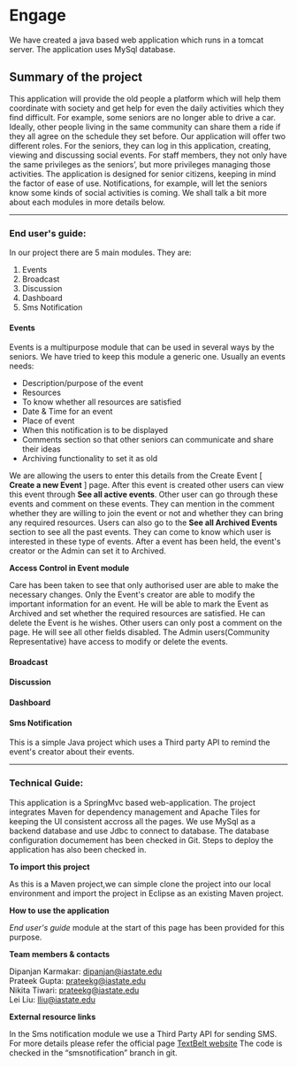 # Engage

We have created a java based web application which runs in a tomcat server. The 
application uses MySql database.

## Summary of the project
This application will provide the old people a platform which will help them 
coordinate with society and get help for even the daily activities which they 
find difficult. For example, some seniors are no longer able to drive a car. 
Ideally, other people living in the same community can share them a ride if they
all agree on the schedule they set before. 
Our application will offer two different roles. For the seniors, they can log in
this application, creating, viewing and discussing social events. For staff 
members, they not only have the same privileges as the seniors’, but more 
privileges managing those activities. 
The application is designed for senior citizens, keeping in mind the factor of 
ease of use. Notifications, for example, will let the seniors know some kinds of
social activities is coming.
We shall talk a bit more about each modules in more details below.

--------------------------------------
### End user's guide:
In our project there are 5 main modules. They are:
1. Events
2. Broadcast
3. Discussion
4. Dashboard
5. Sms Notification

#### Events
Events is a multipurpose module that can be used in several ways by the seniors. 
We have tried to keep this module a generic one. Usually an events needs:
- Description/purpose of the event
- Resources
- To know whether all resources are satisfied
- Date & Time for an event
- Place of event
- When this notification is to be displayed 
- Comments section so that other seniors can communicate and share their ideas
- Archiving functionality to set it as old

We are allowing the users to enter this details from the Create Event [ **Create a
new Event** ] 
page. After this event is created other users can view this event through **See 
all active events**. Other user can go through these events and comment on these
events. They can mention in the comment whether they are willing to join the event or not
and whether they can bring any required resources.
Users can also go to the **See all Archived Events** section to see all the past events.
They can come to know which user is interested in these type of events.
After a event has been held, the event's creator or the Admin can set it to Archived.

**Access Control in Event module**

Care has been taken to see that only authorised user are able to make the necessary changes.
Only the Event's creator are able to modify the important information for an event. He will 
be able to mark the Event as Archived and set whether the required resources are satisfied.
He can delete the Event is he wishes.
Other users can only post a comment on the page. He will see all other fields disabled.
The Admin users(Community Representative) have access to modify or delete the events.

#### Broadcast

#### Discussion

#### Dashboard


#### Sms Notification
This is a simple Java project which uses a Third party API to remind the event's creator about
their events.

--------------------------------------

### Technical Guide:

This application is a SpringMvc based web-application. The project integrates 
Maven for dependency management and Apache Tiles for keeping the UI
consistent accross all the pages.
We use MySql as a backend database and use Jdbc to connect to database.
The database configuration documement has been checked in Git. 
Steps to deploy the application has also been checked in.

**To import this project**

As this is a Maven project,we can simple clone the project into our local 
environment and import the project in Eclipse as an existing Maven project.

**How to use the application**

*End user's guide* module at the start of this page has been provided for this purpose.

**Team members & contacts**

Dipanjan Karmakar: dipanjan@iastate.edu  
Prateek Gupta:     prateekg@iastate.edu   
Nikita Tiwari:     prateekg@iastate.edu   
Lei Liu:		   lliu@iastate.edu  

**External resource links**

In the Sms notification module we use a Third Party API for sending SMS.
For more details please refer the official page [TextBelt website](http://textbelt.com)
The code is checked in the “smsnotification” branch in git.





